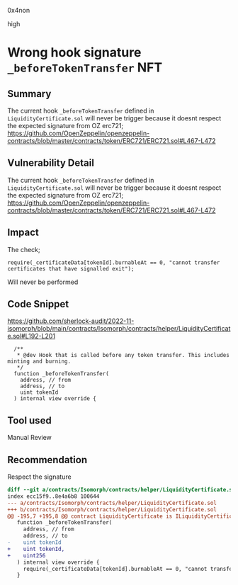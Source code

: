 0x4non

high

# Wrong hook signature `_beforeTokenTransfer` NFT

## Summary
The current hook `_beforeTokenTransfer` defined in `LiquidityCertificate.sol` will never be trigger because it doesnt respect the expected signature from OZ erc721;
https://github.com/OpenZeppelin/openzeppelin-contracts/blob/master/contracts/token/ERC721/ERC721.sol#L467-L472

## Vulnerability Detail
The current hook `_beforeTokenTransfer` defined in `LiquidityCertificate.sol` will never be trigger because it doesnt respect the expected signature from OZ erc721;
https://github.com/OpenZeppelin/openzeppelin-contracts/blob/master/contracts/token/ERC721/ERC721.sol#L467-L472

## Impact
The check;
```solidity
require(_certificateData[tokenId].burnableAt == 0, "cannot transfer certificates that have signalled exit");
```
Will never be performed

## Code Snippet
https://github.com/sherlock-audit/2022-11-isomorph/blob/main/contracts/Isomorph/contracts/helper/LiquidityCertificate.sol#L192-L201
```solidity
  /**
   * @dev Hook that is called before any token transfer. This includes minting and burning.
   */
  function _beforeTokenTransfer(
    address, // from
    address, // to
    uint tokenId
  ) internal view override {
```

## Tool used
Manual Review

## Recommendation
Respect the signature
```diff
diff --git a/contracts/Isomorph/contracts/helper/LiquidityCertificate.sol b/contracts/Isomorph/contracts/helper/LiquidityCertificate.sol
index ecc15f9..8e4a6b8 100644
--- a/contracts/Isomorph/contracts/helper/LiquidityCertificate.sol
+++ b/contracts/Isomorph/contracts/helper/LiquidityCertificate.sol
@@ -195,7 +195,8 @@ contract LiquidityCertificate is ILiquidityCertificate, ERC721 {
   function _beforeTokenTransfer(
     address, // from
     address, // to
-    uint tokenId
+    uint tokenId,
+    uint256
   ) internal view override {
     require(_certificateData[tokenId].burnableAt == 0, "cannot transfer certificates that have signalled exit");
   }
```